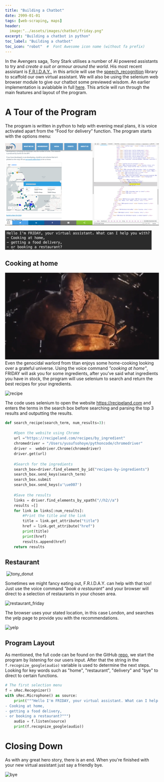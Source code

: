 ```yaml
---
title: "Building a Chatbot"
date: 2999-01-01
tags: [web-scraping, maps]
header:
  image:"../assets/images/chatbot/friday.png"
excerpt: "Building a chatbot in python"
toc_label: "Building a chatbot"
toc_icon: "robot"  #  Font Awesome icon name (without fa prefix)
---
```


In the Avengers saga, Tony Stark utilises a number of AI powered assistants to try and *create a suit or armour around the world*. His most recent assistant is [F.R.I.D.A.Y.](https://ironman.fandom.com/wiki/F.R.I.D.A.Y.), in this article will use the [speech_recognition](https://pypi.org/project/SpeechRecognition/) library to scaffold our own virtual assistant. We will also be using the selenium web browser module to give our chatbot some previewed wisdom. An earlier implementation is aviablable in full [here](https://github.com/Quotennial/Jarvis-Like-Bot/blob/master/Jarvis.py). This article will run through the main features and layout of the program. 

# A Tour of the Program

The program is written in python to help with evening meal plans, it is voice activated apart from the “Food for delivery” function. The program starts with the options menu:

![image-20190129213726123](../assets/images/map_scrape/image-20190129213726123.png)

![start_menu](../assets/images/chatbot/start_menu.png)

## Cooking at home

![thanos_cooking](../assets/images/chatbot/thanos_cooking.png)Even the genocidal warlord from titan enjoys some home-cooking looking over a grateful universe. Using the voice command *"cooking at home"*, FRIDAY will ask you for some ingredients, after you've said what ingredients you have in stock, the program will use selenium to search and return the best recipes for your ingredients.

![recipe](/Users/yusufsohoye/quotennial.github.io/assets/images/chatbot/recipe.png)

The code uses selenium to open the website https://recipeland.com and enters the terms in the search box before searching and parsing the top 3 results and outputting the results.

```python
def search_recipe(search_term, num_results=3):
    
    #Open the website using Chrome
    url ="https://recipeland.com/recipes/by_ingredient"
    chromedriver = "/Users/yusufsohoye/pythoncode/chromedriver"
    driver =  webdriver.Chrome(chromedriver)
    driver.get(url)
    
    #Search for the ingredients 
    search_box=driver.find_element_by_id("recipes-by-ingredients")
    search_box.send_keys(search_term)
    search_box.submit
    search_box.send_keys(u'\ue007')
    
    #Save the results
    links = driver.find_elements_by_xpath("//h2//a")
    results =[]
    for link in links[:num_results]:
        #Print the title and the link
        title = link.get_attribute("title")
        href = link.get_attribute("href")
        print(title)
        print(href)
        results.append(href)
    return results
```

## Restaurant

​								 ![tony_donut](/Users/yusufsohoye/quotennial.github.io/assets/images/chatbot/tony_donut.gif)

Sometimes we might fancy eating out, F.R.I.D.A.Y. can help with that too! Just use the voice command *"book a restaurant"* and your browser will direct to a selection of restaurants in your chosen area.

![restaurant_friday](/Users/yusufsohoye/quotennial.github.io/assets/images/chatbot/restaurant_friday.png)

The browser uses your stated  location, in this case London, and searches the yelp page to provide you with the recommendations. 

![yelp](/Users/yusufsohoye/quotennial.github.io/assets/images/chatbot/yelp.png)

## Program Layout

As mentioned, the full code can be found on the GitHub [repo](https://github.com/Quotennial/Jarvis-Like-Bot/blob/master/Jarvis.py), we start the program by listening for our users input. After that the string in the `f.recognize_google(audio)` variable is used to determine the next steps. Looking for key words such as "home", "restaurant", "delivery" and "bye" to direct to certain functions.

```python
# The first selection menu
f = sRec.Recognizer()
with sRec.Microphone() as source:
    print("""Hello I'm FRIDAY, your virtual assistant. What can I help you with?
- Cooking at home,
- getting a food delivery,
- or booking a restaurant?""")
    audio = f.listen(source)
    print(f.recognize_google(audio))
```

# Closing Down

As with any great hero story, there is an end. When you're finished with your new virtual assistant just say a friendly bye. 

![bye](/Users/yusufsohoye/quotennial.github.io/assets/images/chatbot/bye.png)